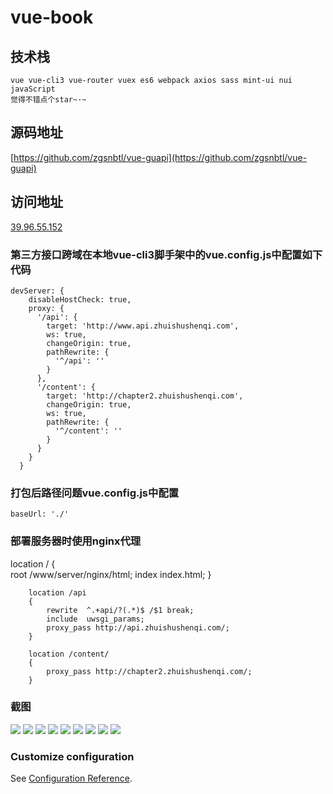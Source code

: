 # vue-book

## 技术栈
```
vue vue-cli3 vue-router vuex es6 webpack axios sass mint-ui nui javaScript
觉得不错点个star~·~
```

## 源码地址

[https://github.com/zgsnbtl/vue-guapi](https://github.com/zgsnbtl/vue-guapi)


## 访问地址

[39.96.55.152](http://39.96.55.152)

### 第三方接口跨域在本地vue-cli3脚手架中的vue.config.js中配置如下代码
```
devServer: {
    disableHostCheck: true,
    proxy: {
      '/api': {
        target: 'http://www.api.zhuishushenqi.com',
        ws: true,
        changeOrigin: true,
        pathRewrite: {
          '^/api': ''
        }
      },
      '/content': {
        target: 'http://chapter2.zhuishushenqi.com',
        changeOrigin: true,
        ws: true,
        pathRewrite: {
          '^/content': ''
        }
      }
    }
  }
```

### 打包后路径问题vue.config.js中配置
```
baseUrl: './'
```

### 部署服务器时使用nginx代理

location / {    
        root /www/server/nginx/html;
        index index.html;
        }    
                   
        location /api
        {
            rewrite  ^.+api/?(.*)$ /$1 break;
            include  uwsgi_params;
            proxy_pass http://api.zhuishushenqi.com/;
        }
        
        location /content/
        {
            proxy_pass http://chapter2.zhuishushenqi.com/;
        }

### 截图
![](https://github.com/zgsnbtl/vue-guapi/blob/master/screenshot/q1.png)
![](https://github.com/zgsnbtl/vue-guapi/blob/master/screenshot/q2.png)
![](https://github.com/zgsnbtl/vue-guapi/blob/master/screenshot/q3.png)
![](https://github.com/zgsnbtl/vue-guapi/blob/master/screenshot/q4.png)
![](https://github.com/zgsnbtl/vue-guapi/blob/master/screenshot/q5.png)
![](https://github.com/zgsnbtl/vue-guapi/blob/master/screenshot/q6.png)
![](https://github.com/zgsnbtl/vue-guapi/blob/master/screenshot/q7.png)
![](https://github.com/zgsnbtl/vue-guapi/blob/master/screenshot/q8.png)
![](https://github.com/zgsnbtl/vue-guapi/blob/master/screenshot/q9.png)
### Customize configuration
See [Configuration Reference](https://cli.vuejs.org/config/).
